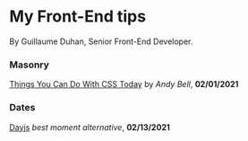 # My Front-End tips

By Guillaume Duhan, Senior Front-End Developer.

### Masonry
[Things You Can Do With CSS Today](https://www.smashingmagazine.com/2021/02/things-you-can-do-with-css-today/) by *Andy Bell*, **02/01/2021**

### Dates

[Dayjs](https://day.js.org/en/) *best moment alternative*, **02/13/2021**
